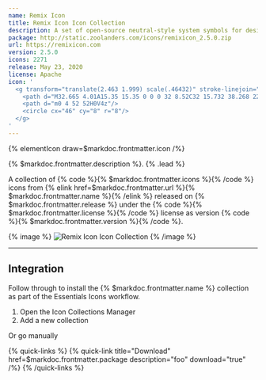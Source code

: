 ```yaml
---
name: Remix Icon
title: Remix Icon Icon Collection
description: A set of open-source neutral-style system symbols for designers and developers
package: http://static.zoolanders.com/icons/remixicon_2.5.0.zip
url: https://remixicon.com
version: 2.5.0
icons: 2271
release: May 23, 2020
license: Apache
icon: '
  <g transform="translate(2.463 1.999) scale(.46432)" stroke-linejoin="round" stroke="none">
    <path d="M32.665 4.01A15.35 15.35 0 0 0 32 8.52C32 15.732 38.268 22 46.519 22c2.127 0 4.172-.545 5.998-1.499.316 1.45.483 2.955.483 4.499 0 11.598-9.402 21-21 21v10H0V4h32c.222 0 .444.003.665.01z"/>
    <path d="m0 4 52 52H0V4z"/>
    <circle cx="46" cy="8" r="8"/>
  </g>
'
---
```


{% elementIcon draw=$markdoc.frontmatter.icon /%}

{% $markdoc.frontmatter.description %}. {% .lead %}

A collection of {% code %}{% $markdoc.frontmatter.icons %}{% /code %} icons from {% elink href=$markdoc.frontmatter.url %}{% $markdoc.frontmatter.name %}{% /elink %} released on {% $markdoc.frontmatter.release %} under the {% code %}{% $markdoc.frontmatter.license %}{% /code %} license as version {% code %}{% $markdoc.frontmatter.version %}{% /code %}.

{% image %}
![Remix Icon Icon Collection](/next/assets/ytp/icons/collection-remixicon.webp)
{% /image %}

---

## Integration

Follow through to install the {% $markdoc.frontmatter.name %} collection as part of the Essentials Icons workflow.

1. Open the Icon Collections Manager
1. Add a new collection

Or go manually

{% quick-links %}
    {% quick-link title="Download" href=$markdoc.frontmatter.package description="foo" download="true" /%}
{% /quick-links %}
